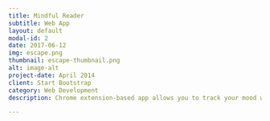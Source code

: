 ```yaml
---
title: Mindful Reader
subtitle: Web App
layout: default
modal-id: 2
date: 2017-06-12
img: escape.png
thumbnail: escape-thumbnail.png
alt: image-alt
project-date: April 2014
client: Start Bootstrap
category: Web Development
description: Chrome extension-based app allows you to track your mood while you read the news. Tools include Git, Nodejs, React, Webpack/Babel, Chrome Extension API, Firebase, HTML/CSS.

---
```

